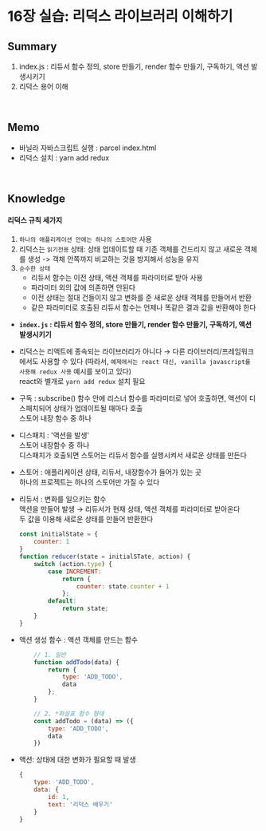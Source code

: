 # 16장 실습: 리덕스 라이브러리 이해하기

## Summary
1. index.js : 리듀서 함수 정의, store 만들기, render 함수 만들기, 구독하기, 액션 발생시키기
2. 리덕스 용어 이해  
<br>

## Memo
- 바닐라 자바스크립트 실행 : parcel index.html
- 리덕스 설치 : yarn add redux
<br>

## Knowledge
#### 리덕스 규칙 세가지
1. `하나의 애플리케이션 안에는 하나의 스토어만` 사용 
2. 리덕스는 `읽기전용` 상태: 상태 업데이트할 때 기존 객체를 건드리지 않고 새로운 객체를 생성 -> 객체 안쪽까지 비교하는 것을 방지해서 성능을 유지 
3. `순수한 상태`  
    - 리듀서 함수는 이전 상태, 액션 객체를 파라미터로 받아 사용
    - 파라미터 외의 값에 의존하면 안된다
    - 이전 상태는 절대 건들이지 않고 변화를 준 새로운 상태 객체를 만들어서 반환
    - 같은 파라미터로 호출된 리듀서 함수는 언제나 똑같은 결과 값을 반환해야 한다

- **`index.js` : 리듀서 함수 정의, store 만들기, render 함수 만들기, 구독하기, 액션 발생시키기** 

- 리덕스는 리액트에 종속되는 라이브러리가 아니다 → 다른 라이브러리/프레임워크에서도 사용할 수 있다 (따라서, `예제에서는 react 대신, vanilla javascript를 사용해 redux 사용` 예시를 보이고 있다)<br> react와 별개로 `yarn add redux` 설치 필요 

- 구독 : subscribe() 함수 안에 리스너 함수를 파라미터로 넣어 호출하면, 액션이 디스패치되어 상태가 업데이트될 때마다 호출<br> 스토어 내장 함수 중 하나<br> 

- 디스패치 : '액션을 발생'<br> 스토어 내장함수 중 하나<br> 디스패치가 호출되면 스토어는 리듀서 함수를 실행시켜서 새로운 상태를 만든다 

- 스토어 : 애플리케이션 상태, 리듀서, 내장함수가 들어가 있는 곳<br> 하나의 프로젝트는 하나의 스토어만 가질 수 있다

- 리듀서 : 변화를 일으키는 함수<br> 액션을 만들어 발생 → 리듀서가 현재 상태, 액션 객체를 파라미터로 받아온다<br> 두 값을 이용해 새로운 상태를 만들어 반환한다
    ```javascript
    const initialState = {
        counter: 1
    }
    function reducer(state = initialSTate, action) {
        switch (action.type) {
            case INCREMENT:
                return {
                    counter: state.counter + 1
                };
            default:
                return state;
        }
    }
    ```

- 액션 생성 함수 : 액션 객체를 만드는 함수
    ``` javascript
        // 1. 일반 
        function addTodo(data) {
            return {
                type: 'ADD_TODO',
                data
            };
        }

        // 2. *화살표 함수 형태
        const addTodo = (data) => ({
            type: 'ADD_TODO',
            data
        })
    ```

- 액션: 상태에 대한 변화가 필요할 때 발생
    ```javascript
    {
        type: 'ADD_TODO',
        data: {
            id: 1,
            text: '리덕스 배우기'
        }
    }
    ```